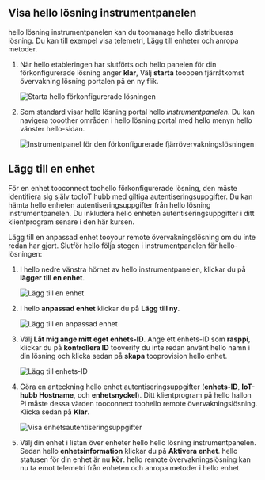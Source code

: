 ## <a name="view-hello-solution-dashboard"></a>Visa hello lösning instrumentpanelen

hello lösning instrumentpanelen kan du toomanage hello distribueras lösning. Du kan till exempel visa telemetri, Lägg till enheter och anropa metoder.

1. När hello etableringen har slutförts och hello panelen för din förkonfigurerade lösning anger **klar**, Välj **starta** tooopen fjärråtkomst övervakning lösning portalen på en ny flik.

    ![Starta hello förkonfigurerade lösningen][img-launch-solution]

1. Som standard visar hello lösning portal hello *instrumentpanelen*. Du kan navigera tooother områden i hello lösning portal med hello menyn hello vänster hello-sidan.

    ![Instrumentpanel för den förkonfigurerade fjärrövervakningslösningen][img-menu]

## <a name="add-a-device"></a>Lägg till en enhet

För en enhet tooconnect toohello förkonfigurerade lösning, den måste identifiera sig själv tooIoT hubb med giltiga autentiseringsuppgifter. Du kan hämta hello enheten autentiseringsuppgifter från hello lösning instrumentpanelen. Du inkludera hello enheten autentiseringsuppgifter i ditt klientprogram senare i den här kursen.

Lägg till en anpassad enhet tooyour remote övervakningslösning om du inte redan har gjort. Slutför hello följa stegen i instrumentpanelen för hello-lösningen:

1. I hello nedre vänstra hörnet av hello instrumentpanelen, klickar du på **lägger till en enhet**.

   ![Lägg till en enhet][1]

1. I hello **anpassad enhet** klickar du på **Lägg till ny**.

   ![Lägg till en anpassad enhet][2]

1. Välj **Låt mig ange mitt eget enhets-ID**. Ange ett enhets-ID som **rasppi**, klickar du på **kontrollera ID** tooverify du inte redan använt hello namn i din lösning och klicka sedan på **skapa** tooprovision hello enhet.

   ![Lägg till enhets-ID][3]

1. Göra en anteckning hello enhet autentiseringsuppgifter (**enhets-ID**, **IoT-hubb Hostname**, och **enhetsnyckel**). Ditt klientprogram på hello hallon Pi måste dessa värden tooconnect toohello remote övervakningslösning. Klicka sedan på **Klar**.

    ![Visa enhetsautentiseringsuppgifter][4]

1. Välj din enhet i listan över enheter hello hello lösning instrumentpanelen. Sedan hello **enhetsinformation** klickar du på **Aktivera enhet**. hello statusen för din enhet är nu **kör**. hello remote övervakningslösning kan nu ta emot telemetri från enheten och anropa metoder i hello enhet.

[img-launch-solution]: media/iot-suite-raspberry-pi-kit-view-solution/launch.png
[img-menu]: media/iot-suite-raspberry-pi-kit-view-solution/menu.png
[1]: media/iot-suite-raspberry-pi-kit-view-solution/suite0.png
[2]: media/iot-suite-raspberry-pi-kit-view-solution/suite1.png
[3]: media/iot-suite-raspberry-pi-kit-view-solution/suite2.png
[4]: media/iot-suite-raspberry-pi-kit-view-solution/suite3.png